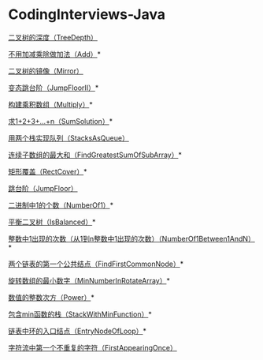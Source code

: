 # CodingInterviews-Java

[二叉树的深度（TreeDepth）](https://www.nowcoder.com/practice/435fb86331474282a3499955f0a41e8b)

[不用加减乘除做加法（Add）](https://www.nowcoder.com/practice/59ac416b4b944300b617d4f7f111b215)*

[二叉树的镜像（Mirror）](https://www.nowcoder.com/practice/564f4c26aa584921bc75623e48ca3011)

[变态跳台阶（JumpFloorII）](https://www.nowcoder.com/practice/22243d016f6b47f2a6928b4313c85387)*

[构建乘积数组（Multiply）](https://www.nowcoder.com/practice/94a4d381a68b47b7a8bed86f2975db46)*

[求1+2+3+...+n（SumSolution）](https://www.nowcoder.com/practice/7a0da8fc483247ff8800059e12d7caf1)*

[用两个栈实现队列（StacksAsQueue）](https://www.nowcoder.com/practice/54275ddae22f475981afa2244dd448c6)

[连续子数组的最大和（FindGreatestSumOfSubArray）](https://www.nowcoder.com/practice/459bd355da1549fa8a49e350bf3df484)*

[矩形覆盖（RectCover）](https://www.nowcoder.com/practice/72a5a919508a4251859fb2cfb987a0e6)*

[跳台阶（JumpFloor）](https://www.nowcoder.com/practice/8c82a5b80378478f9484d87d1c5f12a4)

[二进制中1的个数（NumberOf1）](https://www.nowcoder.com/practice/8ee967e43c2c4ec193b040ea7fbb10b8)*

[平衡二叉树（IsBalanced）](https://www.nowcoder.com/practice/8b3b95850edb4115918ecebdf1b4d222)*

[整数中1出现的次数（从1到n整数中1出现的次数）（NumberOf1Between1AndN）](https://www.nowcoder.com/practice/bd7f978302044eee894445e244c7eee6)*

[两个链表的第一个公共结点（FindFirstCommonNode）](https://www.nowcoder.com/practice/6ab1d9a29e88450685099d45c9e31e46)*

[旋转数组的最小数字（MinNumberInRotateArray）](https://www.nowcoder.com/practice/9f3231a991af4f55b95579b44b7a01ba)*

[数值的整数次方（Power）](https://www.nowcoder.com/practice/1a834e5e3e1a4b7ba251417554e07c00)*

[包含min函数的栈（StackWithMinFunction）](https://www.nowcoder.com/practice/4c776177d2c04c2494f2555c9fcc1e49)*

[链表中环的入口结点（EntryNodeOfLoop）](https://www.nowcoder.com/practice/253d2c59ec3e4bc68da16833f79a38e4)*

[字符流中第一个不重复的字符（FirstAppearingOnce）](https://www.nowcoder.com/practice/00de97733b8e4f97a3fb5c680ee10720)
